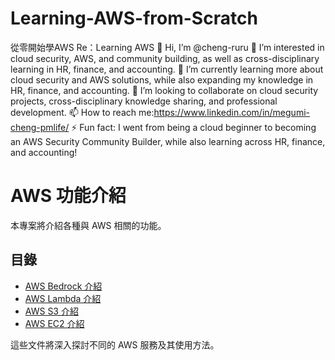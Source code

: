 # Learning-AWS-from-Scratch
從零開始學AWS Re：Learning AWS
👋 Hi, I’m @cheng-ruru
👀 I’m interested in cloud security, AWS, and community building, as well as cross-disciplinary learning in HR, finance, and accounting.
🌱 I’m currently learning more about cloud security and AWS solutions, while also expanding my knowledge in HR, finance, and accounting.
💞️ I’m looking to collaborate on cloud security projects, cross-disciplinary knowledge sharing, and professional development.
📫 How to reach me:https://www.linkedin.com/in/megumi-cheng-pmlife/
⚡ Fun fact: I went from being a cloud beginner to becoming an AWS Security Community Builder, while also learning across HR, finance, and accounting!

# AWS 功能介紹

本專案將介紹各種與 AWS 相關的功能。

## 目錄
- [AWS Bedrock 介紹](AWS-Bedrock)
- [AWS Lambda 介紹](AWS-Lambda.md)
- [AWS S3 介紹](AWS-S3.md)
- [AWS EC2 介紹](AWS-EC2.md)

這些文件將深入探討不同的 AWS 服務及其使用方法。
